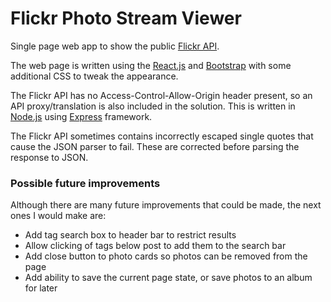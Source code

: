 # Flickr Photo Stream Viewer

Single page web app to show the public [Flickr API](https://api.flickr.com/services/feeds/photos_public.gne?format=json).

The web page is written using the [React.js](https://reactjs.org/) and [Bootstrap](https://getbootstrap.com/) with some additional CSS to tweak the appearance.

The Flickr API has no Access-Control-Allow-Origin header present, so an API proxy/translation is also included in the solution. This is written in [Node.js](https://nodejs.org/) using [Express](https://expressjs.com/) framework.

The Flickr API sometimes contains incorrectly escaped single quotes that cause the JSON parser to fail. These are corrected before parsing the response to JSON.

### Possible future improvements

Although there are many future improvements that could be made, the next ones I would make are:
 * Add tag search box to header bar to restrict results
 * Allow clicking of tags below post to add them to the search bar
 * Add close button to photo cards so photos can be removed from the page
 * Add ability to save the current page state, or save photos to an album for later
